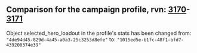 ## Comparison for the campaign profile, rvn: [3170](https://github.com/PRO100KatYT/FortniteProfileRevisions/tree/main/profiles/campaign/3170%20campaign.json)-[3171](https://github.com/PRO100KatYT/FortniteProfileRevisions/tree/main/profiles/campaign/3171%20campaign.json)

Object selected_hero_loadout in the profile's stats has been changed from: `"4de94d45-829d-4a45-a0a3-25c3253d8efe"` to: `"1015ed5e-b1fc-48f1-bfd7-439200374e39"`
<br><br>
